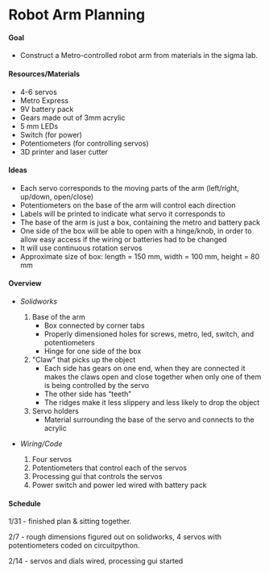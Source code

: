 # Robot Arm Planning

#### Goal
- Construct a Metro-controlled robot arm from materials in the sigma lab.

#### Resources/Materials
- 4-6 servos
- Metro Express
- 9V battery pack
- Gears made out of 3mm acrylic
- 5 mm LEDs
- Switch (for power)
- Potentiometers (for controlling servos) 
- 3D printer and laser cutter

#### Ideas
- Each servo corresponds to the moving parts of the arm (left/right, up/down, open/close)
 - Potentiometers on the base of the arm will control each direction
- Labels will be printed to indicate what servo it corresponds to
- The base of the arm is just a box, containing the metro and battery pack
- One side of the box will be able to open with a hinge/knob, in order to allow easy access if the wiring or batteries    had to be changed
- It will use continuous rotation servos
- Approximate size of box: length = 150 mm, width = 100 mm, height = 80 mm

#### Overview
- *Solidworks*
  1. Base of the arm
     - Box connected by corner tabs
     - Properly dimensioned holes for screws, metro, led, switch, and potentiometers
      - Hinge for one side of the box
  2. "Claw” that picks up the object
     - Each side has gears on one end, when they are connected it makes the claws open and close together when only one         of them is being controlled by the servo
      - The other side has “teeth”
     - The ridges make it less slippery and less likely to drop the object
  3. Servo holders 
      - Material surrounding the base of the servo and connects to the acrylic
      
- *Wiring/Code*
  1. Four servos
  2. Potentiometers that control each of the servos
  3. Processing gui that controls the servos
  4. Power switch and power led wired with battery pack
  
#### Schedule
1/31 - finished plan & sitting together.

2/7 - rough dimensions figured out on solidworks, 4 servos with potentiometers coded on circuitpython.

2/14 - servos and dials wired, processing gui started
